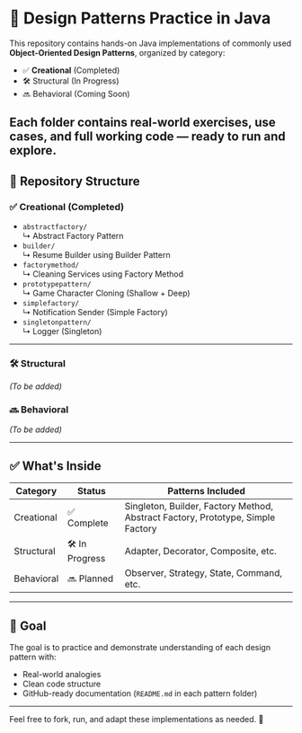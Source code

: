 # 🎯 Design Patterns Practice in Java

This repository contains hands-on Java implementations of commonly used **Object-Oriented Design Patterns**, organized by category:  
- ✅ **Creational** (Completed)  
- 🛠️ Structural (In Progress)  
- 🔜 Behavioral (Coming Soon)

Each folder contains real-world exercises, use cases, and full working code — ready to run and explore.
---
## 📁 Repository Structure

### ✅ Creational (Completed)
- `abstractfactory/`  
  ↳ Abstract Factory Pattern
- `builder/`  
  ↳ Resume Builder using Builder Pattern
- `factorymethod/`  
  ↳ Cleaning Services using Factory Method
- `prototypepattern/`  
  ↳ Game Character Cloning (Shallow + Deep)
- `simplefactory/`  
  ↳ Notification Sender (Simple Factory)
- `singletonpattern/`  
  ↳ Logger (Singleton)
---
### 🛠️ Structural  
_(To be added)_

### 🔜 Behavioral  
_(To be added)_




---

## ✅ What's Inside

| Category     | Status     | Patterns Included                          |
|--------------|------------|--------------------------------------------|
| Creational   | ✅ Complete | Singleton, Builder, Factory Method, Abstract Factory, Prototype, Simple Factory |
| Structural   | 🛠️ In Progress | Adapter, Decorator, Composite, etc.       |
| Behavioral   | 🔜 Planned  | Observer, Strategy, State, Command, etc.  |

---

## 📌 Goal

The goal is to practice and demonstrate understanding of each design pattern with:
- Real-world analogies
- Clean code structure
- GitHub-ready documentation (`README.md` in each pattern folder)

---

Feel free to fork, run, and adapt these implementations as needed. 🚀
